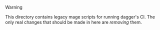 > [!WARNING]
> 
> This directory contains legacy mage scripts for running dagger's CI.
> The only real changes that should be made in here are *removing* them.
